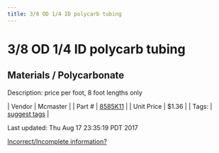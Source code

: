 ```yaml
---
title: 3/8 OD 1/4 ID polycarb tubing
---
```


# 3/8 OD 1/4 ID polycarb tubing
## Materials / Polycarbonate
Description: 	price per foot, 8 foot lengths only 

| Vendor | Mcmaster | 
| Part # | [8585K11](https://www.mcmaster.com/#8585K11) | 
| Unit Price | $1.36 | 
| Tags: | [suggest tags](https://docs.google.com/forms/d/e/1FAIpQLSeWyY8v3RgOty-MyWmh9U0iivNYN_molChYyS-0U-o-kOAv_g/viewform) | 

Last updated: Thu Aug 17 23:35:19 PDT 2017

 [Incorrect/Incomplete information?](https://docs.google.com/forms/d/e/1FAIpQLSeWyY8v3RgOty-MyWmh9U0iivNYN_molChYyS-0U-o-kOAv_g/viewform)